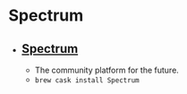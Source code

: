 # Spectrum
- [Spectrum](https://spectrum.chat/)
  - 
  - The community platform for the future.
  - `brew cask install Spectrum`
